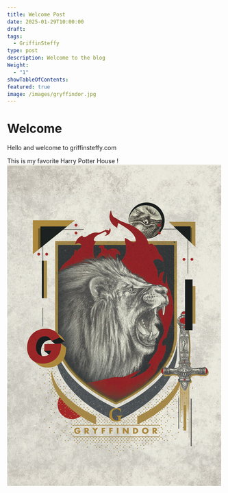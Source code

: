 ```yaml
---
title: Welcome Post
date: 2025-01-29T10:00:00
draft: 
tags:
  - GriffinSteffy
type: post
description: Welcome to the blog
Weight:
  - "1"
showTableOfContents: 
featured: true
image: /images/gryffindor.jpg
---
```

# Welcome
Hello and welcome to griffinsteffy.com

This is my favorite Harry Potter House
!![Image Description](/images/gryffindor.jpg)